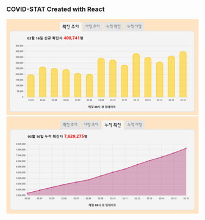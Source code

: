 ### COVID-STAT Created with React

<img src=https://raw.githubusercontent.com/yhuj79/COVID-STAT/master/thumnail/1.PNG width=600>
<img src=https://raw.githubusercontent.com/yhuj79/COVID-STAT/master/thumnail/2.PNG width=600>
